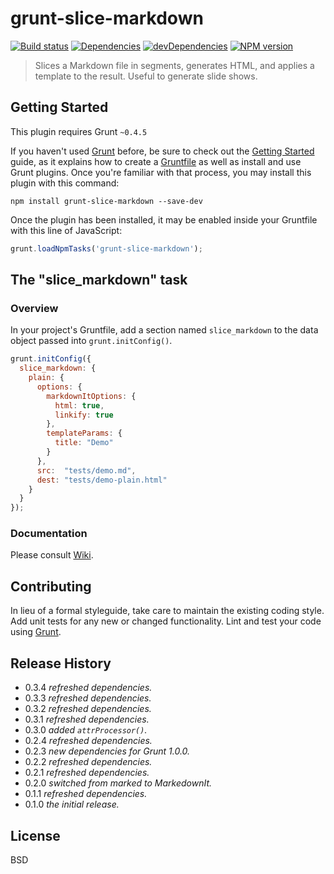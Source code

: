 # grunt-slice-markdown

[![Build status][travis-image]][travis-url]
[![Dependencies][deps-image]][deps-url]
[![devDependencies][dev-deps-image]][dev-deps-url]
[![NPM version][npm-image]][npm-url]

> Slices a Markdown file in segments, generates HTML, and applies a template to the result. Useful to generate slide shows.

## Getting Started

This plugin requires Grunt `~0.4.5`

If you haven't used [Grunt](http://gruntjs.com/) before, be sure to check out the [Getting Started](http://gruntjs.com/getting-started) guide, as it explains how to create a [Gruntfile](http://gruntjs.com/sample-gruntfile) as well as install and use Grunt plugins. Once you're familiar with that process, you may install this plugin with this command:

```shell
npm install grunt-slice-markdown --save-dev
```

Once the plugin has been installed, it may be enabled inside your Gruntfile with this line of JavaScript:

```js
grunt.loadNpmTasks('grunt-slice-markdown');
```

## The "slice_markdown" task

### Overview

In your project's Gruntfile, add a section named `slice_markdown` to the data object passed into `grunt.initConfig()`.

```js
grunt.initConfig({
  slice_markdown: {
    plain: {
      options: {
        markdownItOptions: {
          html: true,
          linkify: true
        },
        templateParams: {
          title: "Demo"
        }
      },
      src:  "tests/demo.md",
      dest: "tests/demo-plain.html"
    }
  }
});
```

### Documentation

Please consult [Wiki](https://github.com/uhop/grunt-slice-markdown/wiki).

## Contributing
In lieu of a formal styleguide, take care to maintain the existing coding style. Add unit tests for any new or changed functionality. Lint and test your code using [Grunt](http://gruntjs.com/).

## Release History

- 0.3.4 *refreshed dependencies.*
- 0.3.3 *refreshed dependencies.*
- 0.3.2 *refreshed dependencies.*
- 0.3.1 *refreshed dependencies.*
- 0.3.0 *added `attrProcessor()`.*
- 0.2.4 *refreshed dependencies.*
- 0.2.3 *new dependencies for Grunt 1.0.0.*
- 0.2.2 *refreshed dependencies.*
- 0.2.1 *refreshed dependencies.*
- 0.2.0 *switched from marked to MarkedownIt.*
- 0.1.1 *refreshed dependencies.*
- 0.1.0 *the initial release.*

## License

BSD

[npm-image]:      https://img.shields.io/npm/v/grunt-slice-markdown.svg
[npm-url]:        https://npmjs.org/package/grunt-slice-markdown
[deps-image]:     https://img.shields.io/david/uhop/grunt-slice-markdown.svg
[deps-url]:       https://david-dm.org/uhop/grunt-slice-markdown
[dev-deps-image]: https://img.shields.io/david/dev/uhop/grunt-slice-markdown.svg
[dev-deps-url]:   https://david-dm.org/uhop/grunt-slice-markdown?type=dev
[travis-image]:   https://img.shields.io/travis/uhop/grunt-slice-markdown.svg
[travis-url]:     https://travis-ci.org/uhop/grunt-slice-markdown
